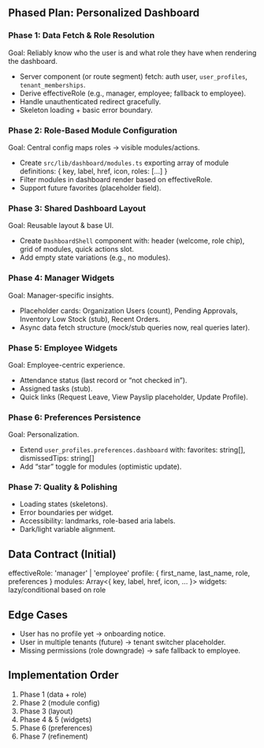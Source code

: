 ## Phased Plan: Personalized Dashboard

### Phase 1: Data Fetch & Role Resolution
Goal: Reliably know who the user is and what role they have when rendering the dashboard.
- Server component (or route segment) fetch: auth user, `user_profiles`, `tenant_memberships`.
- Derive effectiveRole (e.g., manager, employee; fallback to employee).
- Handle unauthenticated redirect gracefully.
- Skeleton loading + basic error boundary.

### Phase 2: Role-Based Module Configuration
Goal: Central config maps roles -> visible modules/actions.
- Create `src/lib/dashboard/modules.ts` exporting array of module definitions:
  { key, label, href, icon, roles: [...] }
- Filter modules in dashboard render based on effectiveRole.
- Support future favorites (placeholder field).

### Phase 3: Shared Dashboard Layout
Goal: Reusable layout & base UI.
- Create `DashboardShell` component with: header (welcome, role chip), grid of modules, quick actions slot.
- Add empty state variations (e.g., no modules).

### Phase 4: Manager Widgets
Goal: Manager-specific insights.
- Placeholder cards: Organization Users (count), Pending Approvals, Inventory Low Stock (stub), Recent Orders.
- Async data fetch structure (mock/stub queries now, real queries later).

### Phase 5: Employee Widgets
Goal: Employee-centric experience.
- Attendance status (last record or “not checked in”).
- Assigned tasks (stub).
- Quick links (Request Leave, View Payslip placeholder, Update Profile).

### Phase 6: Preferences Persistence
Goal: Personalization.
- Extend `user_profiles.preferences.dashboard` with: favorites: string[], dismissedTips: string[]
- Add “star” toggle for modules (optimistic update).

### Phase 7: Quality & Polishing
- Loading states (skeletons).
- Error boundaries per widget.
- Accessibility: landmarks, role-based aria labels.
- Dark/light variable alignment.

## Data Contract (Initial)
effectiveRole: 'manager' | 'employee'
profile: { first_name, last_name, role, preferences }
modules: Array<{ key, label, href, icon, ... }>
widgets: lazy/conditional based on role

## Edge Cases
- User has no profile yet → onboarding notice.
- User in multiple tenants (future) → tenant switcher placeholder.
- Missing permissions (role downgrade) → safe fallback to employee.

## Implementation Order
1. Phase 1 (data + role)
2. Phase 2 (module config)
3. Phase 3 (layout)
4. Phase 4 & 5 (widgets)
5. Phase 6 (preferences)
6. Phase 7 (refinement)